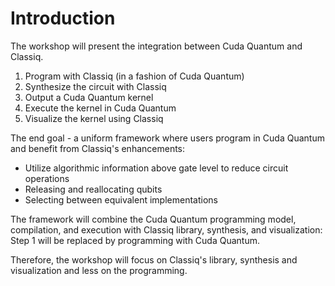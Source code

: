 # Introduction

The workshop will present the integration between Cuda Quantum and 
Classiq.

1. Program with Classiq (in a fashion of Cuda Quantum)
2. Synthesize the circuit with Classiq
3. Output a Cuda Quantum kernel
4. Execute the kernel in Cuda Quantum
5. Visualize the kernel using Classiq

The end goal - a uniform framework where users program in Cuda 
Quantum and benefit from Classiq's enhancements:

- Utilize algorithmic information above gate level to reduce 
  circuit operations
- Releasing and reallocating qubits
- Selecting between equivalent implementations

The framework will combine the Cuda Quantum programming model, 
compilation, and execution with Classiq library, synthesis, and 
visualization: Step 1 will be replaced by programming with Cuda 
Quantum.

Therefore, the workshop will focus on Classiq's library, synthesis 
and visualization and less on the programming. 

